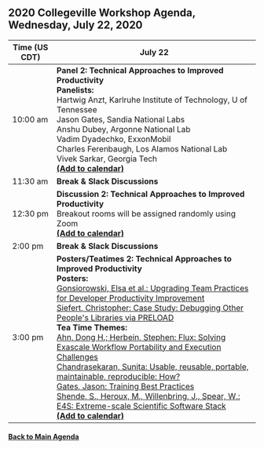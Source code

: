 
## 2020 Collegeville Workshop Agenda, Wednesday, July 22, 2020

| **Time (US CDT)**| **July 22** |
|---|---|
| 10:00 am | **Panel 2: Technical Approaches to Improved Productivity** <br> **Panelists:** <br> Hartwig Anzt, Karlruhe Institute of Technology, U of Tennessee <br> Jason Gates, Sandia National Labs <br> Anshu Dubey, Argonne National Lab <br> Vadim Dyadechko, ExxonMobil <br> Charles Ferenbaugh, Los Alamos National Lab <br> Vivek Sarkar, Georgia Tech <br> [**(Add to calendar)**](CW20-Panel-2-Technical-Approaches.ics) |
| 11:30 am | **Break & Slack Discussions** |
| 12:30 pm | **Discussion 2: Technical Approaches to Improved Productivity** <br> Breakout rooms will be assigned randomly using Zoom <br> [**(Add to calendar)**](CW20-Discussion-2-Technical-Approaches.ics) |
| 2:00 pm | **Break & Slack Discussions** |
| 3:00 pm | **Posters/Teatimes 2: Technical Approaches to Improved Productivity** <br> **Posters:**  <br> [Gonsiorowski, Elsa et al.: Upgrading Team Practices for Developer Productivity Improvement](WorkshopResources/Posters/gonsiorowski-upgrading-team-practices.pdf) <br> [Siefert, Christopher: Case Study: Debugging Other People's Libraries via PRELOAD](WorkshopResources/Posters/siefert-elliott-debugging-other-peoples-code.pdf) <br> **Tea Time Themes:** <br> [Ahn, Dong H.; Herbein, Stephen: Flux: Solving Exascale Workflow Portability and Execution Challenges](WorkshopResources/TeatimeThemes/ahn-herbein-flux-workflow-portability.md) <br> [Chandrasekaran, Sunita: Usable, reusable, portable, maintainable, reproducible: How?](WorkshopResources/TeatimeThemes/chandrasekaran-usable-et-al.md) <br> [Gates, Jason: Training Best Practices](WorkshopResources/TeatimeThemes/gates-training-best-practices.md) <br> [Shende, S., Heroux, M., Willenbring, J., Spear, W.: E4S: Extreme-scale Scientific Software Stack](WorkshopResources/TeatimeThemes/shende-e4s.md) <br> [**(Add to calendar)**](CW20-TeaTime-Posters-2.ics) |

#### [Back to Main Agenda](Agenda.md)
